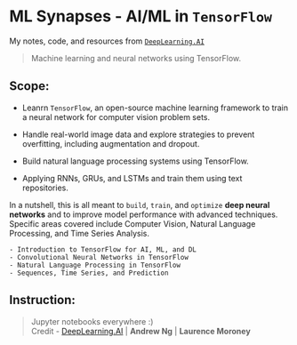 # ML Synapses - AI/ML in `TensorFlow`

My notes, code, and resources from [`DeepLearning.AI`](https://www.coursera.org/professional-certificates/tensorflow-in-practice)

> Machine learning and neural networks using TensorFlow.  

## Scope:
- Leanrn `TensorFlow`, an open-source machine learning framework to train a neural network for computer vision problem sets.

- Handle real-world image data and explore strategies to prevent overfitting, including augmentation and dropout.

- Build natural language processing systems using TensorFlow.

- Applying RNNs, GRUs, and LSTMs and train them using text repositories.

In a nutshell, this is all meant to `build`, `train`, and `optimize` **deep neural networks** and to improve model performance with advanced techniques. Specific areas covered include Computer Vision, Natural Language Processing, and Time Series Analysis.


    - Introduction to TensorFlow for AI, ML, and DL 
    - Convolutional Neural Networks in TensorFlow 
    - Natural Language Processing in TensorFlow 
    - Sequences, Time Series, and Prediction

## Instruction:
> Jupyter notebooks everywhere :)  
> Credit - [DeepLearning.AI](https://www.deeplearning.ai/) | **Andrew Ng** | **Laurence Moroney**
